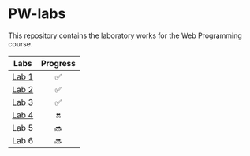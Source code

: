 # PW-labs

This repository contains the laboratory works for the Web Programming course.

| Labs          | Progress                 |
| :---:         | :---:                    |
| [Lab 1](Lab1) | :white_check_mark:       |
| [Lab 2](Lab2) | :white_check_mark:       |
| [Lab 3](Lab3) | :white_check_mark:       |
| [Lab 4](Lab4) | :on:                     |
| Lab 5         | :soon:                   |
| Lab 6         | :soon:                   |